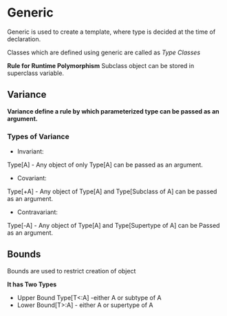 # Generic

Generic is used to create a template, where type is decided at the time of declaration.

Classes which are defined using generic are called as *Type Classes*

**Rule for Runtime Polymorphism**
Subclass object can be stored in superclass variable.

## Variance

**Variance define a rule by which parameterized type can be passed as an argument.**

### Types of Variance

* Invariant: 

 Type[A]  - Any object of only Type[A] can be passed as an argument.
* Covariant: 

Type[+A] - Any object of Type[A] and Type[Subclass of A] can be passed as an argument.

* Contravariant:

Type[-A] - Any object of Type[A] and Type[Supertype of A] can be Passed as an argument.

## Bounds

Bounds are used to restrict creation of object

**It has Two Types**
* Upper Bound Type[T<:A] -either A or subtype of A
* Lower Bound[T>:A] - either A or supertype of A